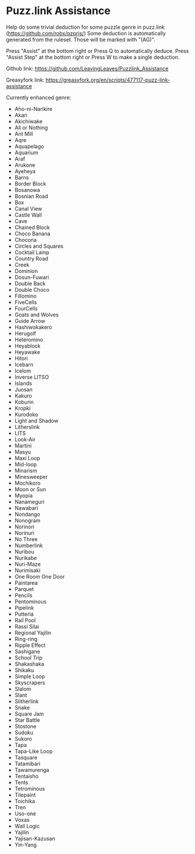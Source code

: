# Puzz.link Assistance
Help do some trivial deduction for some puzzle genre in puzz.link (https://github.com/robx/pzprjs/)
Some deduction is automatically generated from the ruleset. Those will be marked with "(AG)".

Press "Assist" at the bottom right or Press Q to automatically deduce.
Press "Assist Step" at the bottom right or Press W to make a single deduction.

Github link:
https://github.com/LeavingLeaves/Puzzlink_Assistance

Greasyfork link:
https://greasyfork.org/en/scripts/477117-puzz-link-assistance

Currently enhanced genre:
* Aho-ni-Narikire
* Akari
* Akichiwake
* All or Nothing
* Ant Mill
* Aqre
* Aquapelago
* Aquarium
* Araf
* Arukone
* Ayeheya
* Barns
* Border Block
* Bosanowa
* Bosnian Road
* Box
* Canal View
* Castle Wall
* Cave
* Chained Block
* Choco Banana
* Chocona
* Circles and Squares
* Cocktail Lamp
* Country Road
* Creek
* Dominion
* Dosun-Fuwari
* Double Back
* Double Choco
* Fillomino
* FiveCells
* FourCells
* Goats and Wolves
* Guide Arrow
* Hashiwokakero
* Herugolf
* Heteromino
* Heyablock
* Heyawake
* Hitori
* Icebarn
* Icelom
* Inverse LITSO
* Islands
* Juosan
* Kakuro
* Koburin
* Kropki
* Kurodoko
* Light and Shadow
* Litherslink
* LITS
* Look-Air
* Martini
* Masyu
* Maxi Loop
* Mid-loop
* Minarism
* Minesweeper
* Mochikoro
* Moon or Sun
* Myopia
* Nanameguri
* Nawabari
* Nondango
* Nonogram
* Norinori
* Norinuri
* No Three
* Numberlink
* Nuribou
* Nurikabe
* Nuri-Maze
* Nurimisaki
* One Room One Door
* Paintarea
* Parquet
* Pencils
* Pentominous
* Pipelink
* Putteria
* Rail Pool
* Rassi Silai
* Regional Yajilin
* Ring-ring
* Ripple Effect
* Sashigane
* School Trip
* Shakashaka
* Shikaku
* Simple Loop
* Skyscrapers
* Slalom
* Slant
* Slitherlink
* Snake
* Square Jam
* Star Battle
* Stostone
* Sudoku
* Sukoro
* Tapa
* Tapa-Like Loop
* Tasquare
* Tatamibari
* Tawamurenga
* Tentaisho
* Tents
* Tetrominous
* Tilepaint
* Toichika
* Tren
* Uso-one
* Voxas
* Wall Logic
* Yajilin
* Yajisan-Kazusan
* Yin-Yang